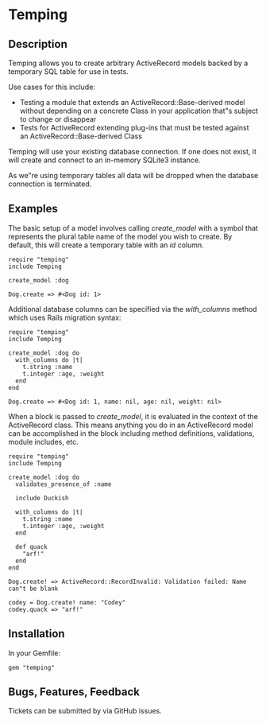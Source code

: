 # Temping

## Description

Temping allows you to create arbitrary ActiveRecord models backed by a temporary SQL table for use in tests.

Use cases for this include:

* Testing a module that extends an ActiveRecord::Base-derived model without depending on a concrete Class in your application that"s subject to change or disappear
* Tests for ActiveRecord extending plug-ins that must be tested against an ActiveRecord::Base-derived Class

Temping will use your existing database connection. If one does not exist, it will create and connect to an in-memory SQLite3 instance.

As we"re using temporary tables all data will be dropped when the database connection is terminated.

## Examples

The basic setup of a model involves calling _create_model_ with a symbol that represents the plural table name of the model you wish to create. By default, this will create a temporary table with an _id_ column.

    require "temping"
    include Temping

    create_model :dog

    Dog.create => #<Dog id: 1>

Additional database columns can be specified via the _with_columns_ method which uses Rails migration syntax:

    require "temping"
    include Temping

    create_model :dog do
      with_columns do |t|
        t.string :name
        t.integer :age, :weight
      end
    end

    Dog.create => #<Dog id: 1, name: nil, age: nil, weight: nil>

When a block is passed to _create_model_, it is evaluated in the context of the ActiveRecord class. This means anything you do in an ActiveRecord model can be accomplished in the block including method definitions, validations, module includes, etc.

    require "temping"
    include Temping

    create_model :dog do
      validates_presence_of :name

      include Duckish

      with_columns do |t|
        t.string :name
        t.integer :age, :weight
      end

      def quack
        "arf!"
      end
    end

    Dog.create! => ActiveRecord::RecordInvalid: Validation failed: Name can"t be blank

    codey = Dog.create! name: "Codey"
    codey.quack => "arf!"

## Installation

In your Gemfile:

    gem "temping"

## Bugs, Features, Feedback

Tickets can be submitted by via GitHub issues.
